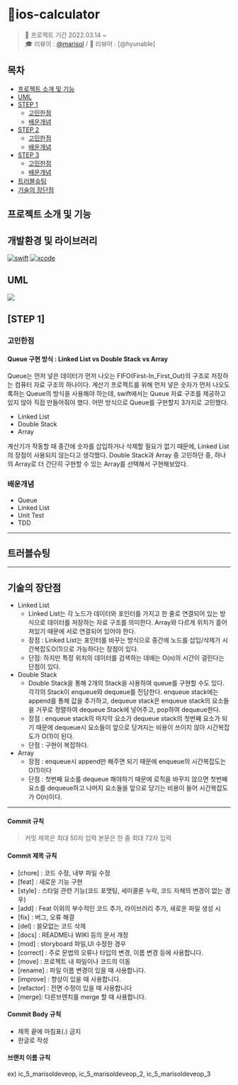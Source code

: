 
# 📱ios-calculator

> 📅 프로젝트 기간 2022.03.14 ~ </br>
🎓 리뷰이 : [@marisol](https://github.com/marisol-develop) / 👑 리뷰어 : [@hyunable]

## 목차

- [프로젝트 소개 및 기능](#프로젝트-소개-및-기능)
- [UML](#uml)
- [STEP 1](#step-1)
    + [고민한점](#고민한점)
    + [배운개념](#배운개념)
- [STEP 2](#step-2)
    + [고민한점](#고민한점)
    + [배운개념](#배운개념)
- [STEP 3](#step-3)
    + [고민한점](#고민한점)
    + [배운개념](#배운개념)
- [트러블슈팅](#트러블슈팅)
- [기술의 장단점](#기술의-장단점)
    
## 프로젝트 소개 및 기능



## 개발환경 및 라이브러리

[![swift](https://img.shields.io/badge/swift-5.0-orange)]()
[![xcode](https://img.shields.io/badge/Xcode-13.0-blue)]()

## UML
![](https://i.imgur.com/CE0pvE8.png)


## [STEP 1]
### 고민한점
#### Queue 구현 방식 : Linked List vs Double Stack vs Array
Queue는 먼저 넣은 데이터가 먼저 나오는 FIFO(First-In_First_Out)의 구조로 저장하는 컴퓨터 자료 구조의 하나이다. 계산기 프로젝트를 위해 먼저 넣은 숫자가 먼저 나오도록하는 Queue의 방식을 사용해야 하는데, swift에서는 Queue 자료 구조를 제공하고 있지 않아 직접 만들어줘야 했다.
어떤 방식으로 Queue를 구현할지 3가지로 고민했다.
- Linked List
- Double Stack
- Array

계산기가 작동할 때 중간에 숫자를 삽입하거나 삭제할 필요가 없기 때문에, Linked List의 장점이 사용되지 않는다고 생각했다.
Double Stack과 Array 중 고민하던 중, 하나의 Array로 더 간단히 구현할 수 있는 Array를 선택해서 구현해보았다.

### 배운개념
- Queue
- Linked List
- Unit Test
- TDD

---
## 트러블슈팅

---

## 기술의 장단점
- Linked List
    - Linked List는 각 노드가 데이터와 포인터를 가지고 한 줄로 연결되어 있는 방식으로 데이터를 저장하는 자료 구조를 의미한다. Array와 다르게 위치가 흩어져있기 때문에 서로 연결되어 있어야 한다. 
    - 장점 : Linked List는 포인터를 바꾸는 방식으로 중간에 노드를 삽입/삭제가 시간복잡도O(1)으로 가능하다는 장점이 있다. 
    - 단점: 하지만 특정 위치의 데이터를 검색하는 데에는 O(n)의 시간이 걸린다는 단점이 있다.
- Double Stack
    - Double Stack을 통해 2개의 Stack을 사용하여 queue를 구현할 수도 있다. 각각의 Stack이 enqueue와 dequeue를 전담한다. enqueue stack에는 append를 통해 값을 추가하고, dequeue stack은 enqueue stack의 요소들을 거꾸로 정렬하여 dequeue Stack에 넣어주고, pop하여 dequeue한다.
    - 장점 : enqueue stack의 마지막 요소가 dequeue stack의 첫번째 요소가 되기 때문에 dequeue시 요소들이 앞으로 당겨지는 비용이 쓰이지 않아 시간복잡도가 O(1)이 된다.
    - 단점 : 구현이 복잡하다.
- Array
    - 장점 : enqueue시 append만 해주면 되기 때문에 enqueue의 시간복잡도는 O(1)이다
    - 단점 : 첫번째 요소를 dequeue 해야하기 때문에 로직을 바꾸지 않으면 첫번째 요소를 dequeue하고 나머지 요소들을 앞으로 당기는 비용이 들어 시간복잡도가 O(n)이다.
---

#### **Commit 규칙**
> 커밋 제목은 최대 50자 입력
> 본문은 한 줄 최대 72자 입력

#### **Commit 제목 규칙**
- [chore] : 코드 수정, 내부 파일 수정
- [feat] : 새로운 기능 구현
- [style] : 스타일 관련 기능(코드 포맷팅, 세미콜론 누락, 코드 자체의 변경이 없는 경우)
- [add] : Feat 이외의 부수적인 코드 추가, 라이브러리 추가, 새로운 파일 생성 시
- [fix] : 버그, 오류 해결
- [del] : 쓸모없는 코드 삭제
- [docs] : README나 WIKI 등의 문서 개정
- [mod] : storyboard 파일,UI 수정한 경우
- [correct] : 주로 문법의 오류나 타입의 변경, 이름 변경 등에 사용합니다.
- [move] : 프로젝트 내 파일이나 코드의 이동
- [rename] : 파일 이름 변경이 있을 때 사용합니다.
- [improve] : 향상이 있을 때 사용합니다.
- [refactor] : 전면 수정이 있을 때 사용합니다
- [merge]: 다른브렌치를 merge 할 때 사용합니다.

#### **Commit Body 규칙**
- 제목 끝에 마침표(.) 금지
- 한글로 작성

#### **브랜치 이름 규칙**
ex) ic_5_marisoldeveop, ic_5_marisoldeveop_2, ic_5_marisoldeveop_3





